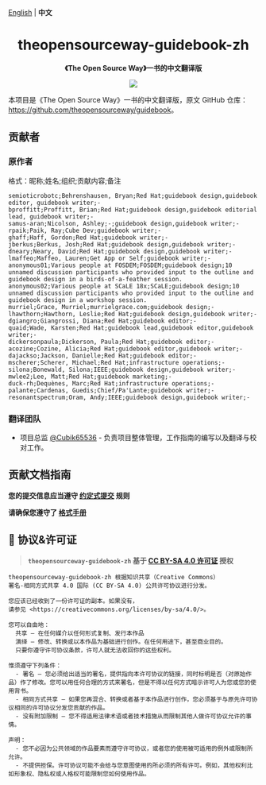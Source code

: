 [English](README.md) | **中文**

<h1 align="center">theopensourceway-guidebook-zh</h1>

<p align="center">
  <b>《The Open Source Way》一书的中文翻译版</b>
</p>

<p align="center">
  <a href="LICENSE">
    <img src="https://img.shields.io/badge/License-CC--BY--SA--4.0-important?style=for-the-badge" />
  </a>
</p>

本项目是《The Open Source Way》一书的中文翻译版，原文 GitHub 仓库：<https://github.com/theopensourceway/guidebook>。

## 贡献者

### 原作者

格式：昵称;姓名;组织;贡献内容;备注

``` text
semioticrobotc;Behrenshausen, Bryan;Red Hat;guidebook design,guidebook editor, guidebook writer;-
bproffitt;Proffitt, Brian;Red Hat;guidebook design,guidebook editorial lead, guidebook writer;-
samus-aran;Nicolson, Ashley;-;guidebook design,guidebook writer;-
rpaik;Paik, Ray;Cube Dev;guidebook writer;-
ghaff;Haff, Gordon;Red Hat;guidebook writer;-
jberkus;Berkus, Josh;Red Hat;guidebook design,guidebook writer;-
dneary;Neary, David;Red Hat;guidebook design,guidebook writer;-
lmaffeo;Maffeo, Lauren;Get App or Self;guidebook writer;-
anonymous01;Various people at FOSDEM;FOSDEM;guidebook design;10 unnamed discussion participants who provided input to the outline and guidebook design in a birds-of-a-feather session.
anonymous02;Various people at SCaLE 18x;SCaLE;guidebook design;10 unnamed discussion participants who provided input to the outline and guidebook design in a workshop session.
murriel;Grace, Murriel;murrielgrace.com;guidebook design;-
lhawthorn;Hawthorn, Leslie;Red Hat;guidebook design,guidebook writer;-
dgiangro;Giangrossi, Diana;Red Hat;guidebook editor;-
quaid;Wade, Karsten;Red Hat;guidebook lead,guidebook editor,guidebook writer;-
dickersonpaula;Dickerson, Paula;Red Hat;guidebook editor;-
acozine;Cozine, Alicia;Red Hat;guidebook editor,guidebook writer;-   
dajackso;Jackson, Danielle;Red Hat;guidebook editor;-
mscherer;Scherer, Michael;Red Hat;infrastructure operations;-
silona;Bonewald, Silona;IEEE;guidebook design,guidebook writer;-
mwlee2;Lee, Matt;Red Hat;guidebook marketing;-
duck-rh;Dequènes, Marc;Red Hat;infrastructure operations;-
palante;Cardenas, Guedis;Chief/Pa'Lante;guidebook writer;-
resonantspectrum;Oram, Andy;IEEE;guidebook design,guidebook writer;-
```

### 翻译团队

- 项目总监 [@Cubik65536](https://github.com/Cubik65536) - 负责项目整体管理，工作指南的编写以及翻译与校对工作。

## 贡献文档指南

**您的提交信息应当遵守 [约定式提交](https://www.conventionalcommits.org/zh-hans/v1.0.0/) 规则**

**请确保您遵守了 [格式手册](https://theopensourceway-guidebook-zh.rtfd.io/contribution/format-guide)**

## 📜 协议&许可证

> **`theopensourceway-guidebook-zh` 基于 [CC BY-SA 4.0 许可证](LICENSE) 授权**

``` text
theopensourceway-guidebook-zh 根据知识共享（Creative Commons）
署名-相同方式共享 4.0 国际 (CC BY-SA 4.0) 公共许可协议进行分发。

您应该已经收到了一份许可证的副本。如果没有，
请参见 <https://creativecommons.org/licenses/by-sa/4.0/>。

您可以自由地：
  共享 — 在任何媒介以任何形式复制、发行本作品
  演绎 — 修改、转换或以本作品为基础进行创作。在任何用途下，甚至商业目的。
  只要你遵守许可协议条款，许可人就无法收回你的这些权利。

惟须遵守下列条件：
  - 署名 — 您必须给出适当的署名，提供指向本许可协议的链接，同时标明是否（对原始作品）作了修改。您可以用任何合理的方式来署名，但是不得以任何方式暗示许可人为您或您的使用背书。
  - 相同方式共享 — 如果您再混合、转换或者基于本作品进行创作，您必须基于与原先许可协议相同的许可协议分发您贡献的作品。
  - 没有附加限制 — 您不得适用法律术语或者技术措施从而限制其他人做许可协议允许的事情。

声明：
  - 您不必因为公共领域的作品要素而遵守许可协议，或者您的使用被可适用的例外或限制所允许。
  - 不提供担保。许可协议可能不会给与您意图使用的所必须的所有许可。例如，其他权利比如形象权、隐私权或人格权可能限制您如何使用作品。
```
